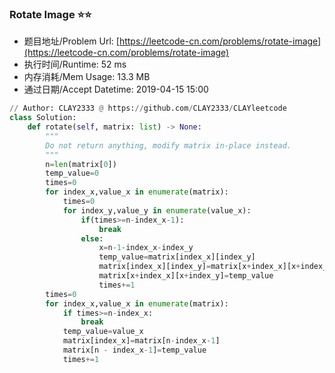 
### Rotate Image :star::star:
- 题目地址/Problem Url: [https://leetcode-cn.com/problems/rotate-image](https://leetcode-cn.com/problems/rotate-image)
- 执行时间/Runtime: 52 ms 
- 内存消耗/Mem Usage: 13.3 MB
- 通过日期/Accept Datetime: 2019-04-15 15:00
```python
// Author: CLAY2333 @ https://github.com/CLAY2333/CLAYleetcode
class Solution:
    def rotate(self, matrix: list) -> None:
        """
        Do not return anything, modify matrix in-place instead.
        """
        n=len(matrix[0])
        temp_value=0
        times=0
        for index_x,value_x in enumerate(matrix):
            times=0
            for index_y,value_y in enumerate(value_x):
                if(times>=n-index_x-1):
                    break
                else:
                    x=n-1-index_x-index_y
                    temp_value=matrix[index_x][index_y]
                    matrix[index_x][index_y]=matrix[x+index_x][x+index_y]
                    matrix[x+index_x][x+index_y]=temp_value
                    times+=1
        times=0
        for index_x,value_x in enumerate(matrix):
            if times>=n-index_x:
                break
            temp_value=value_x
            matrix[index_x]=matrix[n-index_x-1]
            matrix[n - index_x-1]=temp_value
            times+=1

```

